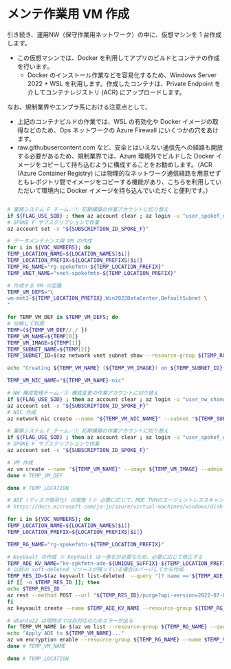 # メンテ作業用 VM 作成

引き続き、運用NW（保守作業用ネットワーク）の中に、仮想マシンを 1 台作成します。

- この仮想マシンでは、Docker を利用してアプリのビルドとコンテナの作成を行います。
  - Docker のインストール作業などを容易化するため、Windows Server 2022 + WSL を利用します。作成したコンテナは、Private Endpoint を介してコンテナレジストリ (ACR) にアップロードします。

なお、規制業界やエンプラ系における注意点として、

- 上記のコンテナビルドの作業では、WSL の有効化や Docker イメージの取得などのため、Ops ネットワークの Azure Firewall にいくつかの穴をあけます。
- raw.githubusercontent.com など、安全とはいえない通信先への経路も開放する必要があるため、規制業界では、Azure 環境外でビルドした Docker イメージをコピーして持ち込むように構成することをお勧めします。（ACR (Azure Container Registry) には物理的なネットワーク通信経路を用意せずともレポジトリ間でイメージをコピーする機能があり、こちらを利用していただいて環境内に Docker イメージを持ち込んでいただくと便利です。）

```bash

# 業務システム F チーム／① 初期構築の作業アカウントに切り替え
if ${FLAG_USE_SOD} ; then az account clear ; az login -u "user_spokef_dev@${PRIMARY_DOMAIN_NAME}" -p "${ADMIN_PASSWORD}" ; fi
# SPOKE F サブスクリプションで作業
az account set -s "${SUBSCRIPTION_ID_SPOKE_F}"

# データメンテナンス用 VM の作成
for i in ${VDC_NUMBERS}; do
TEMP_LOCATION_NAME=${LOCATION_NAMES[$i]}
TEMP_LOCATION_PREFIX=${LOCATION_PREFIXS[$i]}
TEMP_RG_NAME="rg-spokefmtn-${TEMP_LOCATION_PREFIX}"
TEMP_VNET_NAME="vnet-spokefmtn-${TEMP_LOCATION_PREFIX}"

# 作成する VM の定義
TEMP_VM_DEFS="\
vm-mnt2-${TEMP_LOCATION_PREFIX},Win2022DataCenter,DefaultSubnet \
"

for TEMP_VM_DEF in $TEMP_VM_DEFS; do
# 分解して利用
TEMP=(${TEMP_VM_DEF//,/ })
TEMP_VM_NAME=${TEMP[0]}
TEMP_VM_IMAGE=${TEMP[1]}
TEMP_SUBNET_NAME=${TEMP[2]}
TEMP_SUBNET_ID=$(az network vnet subnet show --resource-group ${TEMP_RG_NAME} --vnet-name ${TEMP_VNET_NAME} --name ${TEMP_SUBNET_NAME} --query id -o tsv)

echo "Creating ${TEMP_VM_NAME} (${TEMP_VM_IMAGE}) on ${TEMP_SUBNET_ID}..."

TEMP_VM_NIC_NAME="${TEMP_VM_NAME}-nic"

# NW 構成管理チーム／③ 構成変更の作業アカウントに切り替え
if ${FLAG_USE_SOD} ; then az account clear ; az login -u "user_nw_change@${PRIMARY_DOMAIN_NAME}" -p "${ADMIN_PASSWORD}" ; fi
az account set -s "${SUBSCRIPTION_ID_SPOKE_F}"
# NIC 作成
az network nic create --name "${TEMP_VM_NIC_NAME}" --subnet "${TEMP_SUBNET_ID}" --resource-group "${TEMP_RG_NAME}" --location ${TEMP_LOCATION_NAME} --subscription "${SUBSCRIPTION_ID_SPOKE_F}"

# 業務システム F チーム／① 初期構築の作業アカウントに切り替え
if ${FLAG_USE_SOD} ; then az account clear ; az login -u "user_spokef_dev@${PRIMARY_DOMAIN_NAME}" -p "${ADMIN_PASSWORD}" ; fi
# SPOKE F サブスクリプションで作業
az account set -s "${SUBSCRIPTION_ID_SPOKE_F}"

# VM 作成
az vm create --name "${TEMP_VM_NAME}" --image ${TEMP_VM_IMAGE} --admin-username $ADMIN_USERNAME --admin-password $ADMIN_PASSWORD --nics "${TEMP_VM_NIC_NAME}" --resource-group "${TEMP_RG_NAME}" --location ${TEMP_LOCATION_NAME} --size Standard_D2s_v3 --subscription "${SUBSCRIPTION_ID_SPOKE_F}"
done # TEMP_VM_DEF

done # TEMP_LOCATION

# ADE (ディスク暗号化) の実施 (※ 必要に応じて。MDE TVMのエージェントレススキャンは ADE 非対応。)
# https://docs.microsoft.com/ja-jp/azure/virtual-machines/windows/disk-encryption-windows

for i in ${VDC_NUMBERS}; do
TEMP_LOCATION_NAME=${LOCATION_NAMES[$i]}
TEMP_LOCATION_PREFIX=${LOCATION_PREFIXS[$i]}

TEMP_RG_NAME="rg-spokefmtn-${TEMP_LOCATION_PREFIX}"

# KeyVault の作成 ※ KeyVault は一意名が必要なため、必要に応じて修正する
TEMP_ADE_KV_NAME="kv-spkfmtn-ade-${UNIQUE_SUFFIX}-${TEMP_LOCATION_PREFIX}"
# 以前の soft-deleted リソースが残っている場合はパージしてから作成
TEMP_RES_ID=$(az keyvault list-deleted  --query "[? name =='${TEMP_ADE_KV_NAME}'].id" -o tsv)
if [[ -n $TEMP_RES_ID ]]; then
echo $TEMP_RES_ID
az rest --method POST --url "${TEMP_RES_ID}/purge?api-version=2022-07-01"
fi
az keyvault create --name $TEMP_ADE_KV_NAME --resource-group ${TEMP_RG_NAME} --location ${TEMP_LOCATION_NAME} --enabled-for-disk-encryption --bypass AzureServices --default-action Deny

# Ubuntu22 は現時点では非対応のためエラーが出る
for TEMP_VM_NAME in $(az vm list --resource-group ${TEMP_RG_NAME} --query [].name -o tsv); do
echo "Apply ADE to ${TEMP_VM_NAME}..."
az vm encryption enable --resource-group ${TEMP_RG_NAME} --name $TEMP_VM_NAME --disk-encryption-keyvault $TEMP_ADE_KV_NAME
done # TEMP_VM_NAME

done # TEMP_LOCATION


```